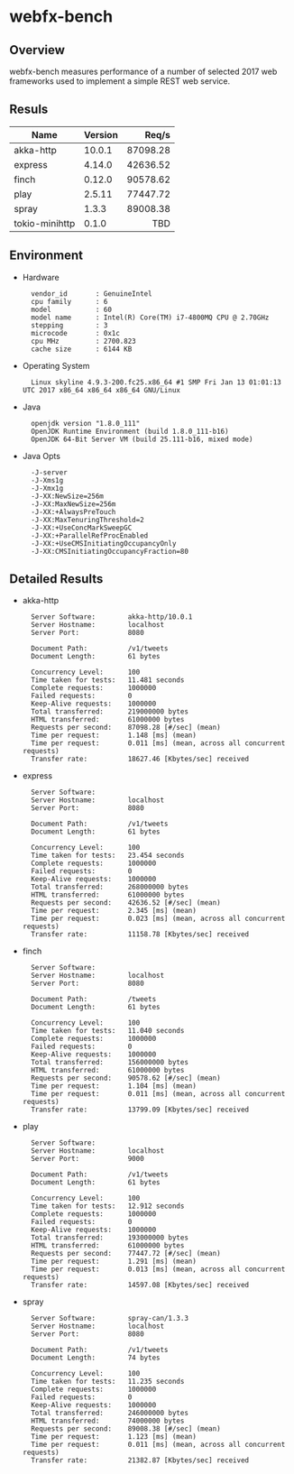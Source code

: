 # webfx-bench

## Overview

webfx-bench measures performance of a number of selected 2017 web frameworks used to implement a simple REST web service.

## Resuls

| Name           | Version | Req/s     |
|----------------|---------|----------:|
| akka-http      | 10.0.1  | 87098.28
| express        | 4.14.0  | 42636.52
| finch          | 0.12.0  | 90578.62
| play           | 2.5.11  | 77447.72
| spray          | 1.3.3   | 89008.38
| tokio-minihttp | 0.1.0   | TBD

## Environment

* Hardware

        vendor_id       : GenuineIntel
        cpu family      : 6
        model           : 60
        model name      : Intel(R) Core(TM) i7-4800MQ CPU @ 2.70GHz
        stepping        : 3
        microcode       : 0x1c
        cpu MHz         : 2700.823
        cache size      : 6144 KB

* Operating System

        Linux skyline 4.9.3-200.fc25.x86_64 #1 SMP Fri Jan 13 01:01:13 UTC 2017 x86_64 x86_64 x86_64 GNU/Linux

* Java

        openjdk version "1.8.0_111"
        OpenJDK Runtime Environment (build 1.8.0_111-b16)
        OpenJDK 64-Bit Server VM (build 25.111-b16, mixed mode)

* Java Opts

        -J-server
        -J-Xms1g
        -J-Xmx1g
        -J-XX:NewSize=256m
        -J-XX:MaxNewSize=256m
        -J-XX:+AlwaysPreTouch
        -J-XX:MaxTenuringThreshold=2
        -J-XX:+UseConcMarkSweepGC
        -J-XX:+ParallelRefProcEnabled
        -J-XX:+UseCMSInitiatingOccupancyOnly
        -J-XX:CMSInitiatingOccupancyFraction=80

## Detailed Results

* akka-http

        Server Software:        akka-http/10.0.1
        Server Hostname:        localhost
        Server Port:            8080

        Document Path:          /v1/tweets
        Document Length:        61 bytes

        Concurrency Level:      100
        Time taken for tests:   11.481 seconds
        Complete requests:      1000000
        Failed requests:        0
        Keep-Alive requests:    1000000
        Total transferred:      219000000 bytes
        HTML transferred:       61000000 bytes
        Requests per second:    87098.28 [#/sec] (mean)
        Time per request:       1.148 [ms] (mean)
        Time per request:       0.011 [ms] (mean, across all concurrent requests)
        Transfer rate:          18627.46 [Kbytes/sec] received

* express

        Server Software:
        Server Hostname:        localhost
        Server Port:            8080

        Document Path:          /v1/tweets
        Document Length:        61 bytes

        Concurrency Level:      100
        Time taken for tests:   23.454 seconds
        Complete requests:      1000000
        Failed requests:        0
        Keep-Alive requests:    1000000
        Total transferred:      268000000 bytes
        HTML transferred:       61000000 bytes
        Requests per second:    42636.52 [#/sec] (mean)
        Time per request:       2.345 [ms] (mean)
        Time per request:       0.023 [ms] (mean, across all concurrent requests)
        Transfer rate:          11158.78 [Kbytes/sec] received

* finch

        Server Software:
        Server Hostname:        localhost
        Server Port:            8080

        Document Path:          /tweets
        Document Length:        61 bytes

        Concurrency Level:      100
        Time taken for tests:   11.040 seconds
        Complete requests:      1000000
        Failed requests:        0
        Keep-Alive requests:    1000000
        Total transferred:      156000000 bytes
        HTML transferred:       61000000 bytes
        Requests per second:    90578.62 [#/sec] (mean)
        Time per request:       1.104 [ms] (mean)
        Time per request:       0.011 [ms] (mean, across all concurrent requests)
        Transfer rate:          13799.09 [Kbytes/sec] received

* play

        Server Software:
        Server Hostname:        localhost
        Server Port:            9000

        Document Path:          /v1/tweets
        Document Length:        61 bytes

        Concurrency Level:      100
        Time taken for tests:   12.912 seconds
        Complete requests:      1000000
        Failed requests:        0
        Keep-Alive requests:    1000000
        Total transferred:      193000000 bytes
        HTML transferred:       61000000 bytes
        Requests per second:    77447.72 [#/sec] (mean)
        Time per request:       1.291 [ms] (mean)
        Time per request:       0.013 [ms] (mean, across all concurrent requests)
        Transfer rate:          14597.08 [Kbytes/sec] received

* spray

        Server Software:        spray-can/1.3.3
        Server Hostname:        localhost
        Server Port:            8080

        Document Path:          /v1/tweets
        Document Length:        74 bytes

        Concurrency Level:      100
        Time taken for tests:   11.235 seconds
        Complete requests:      1000000
        Failed requests:        0
        Keep-Alive requests:    1000000
        Total transferred:      246000000 bytes
        HTML transferred:       74000000 bytes
        Requests per second:    89008.38 [#/sec] (mean)
        Time per request:       1.123 [ms] (mean)
        Time per request:       0.011 [ms] (mean, across all concurrent requests)
        Transfer rate:          21382.87 [Kbytes/sec] received
